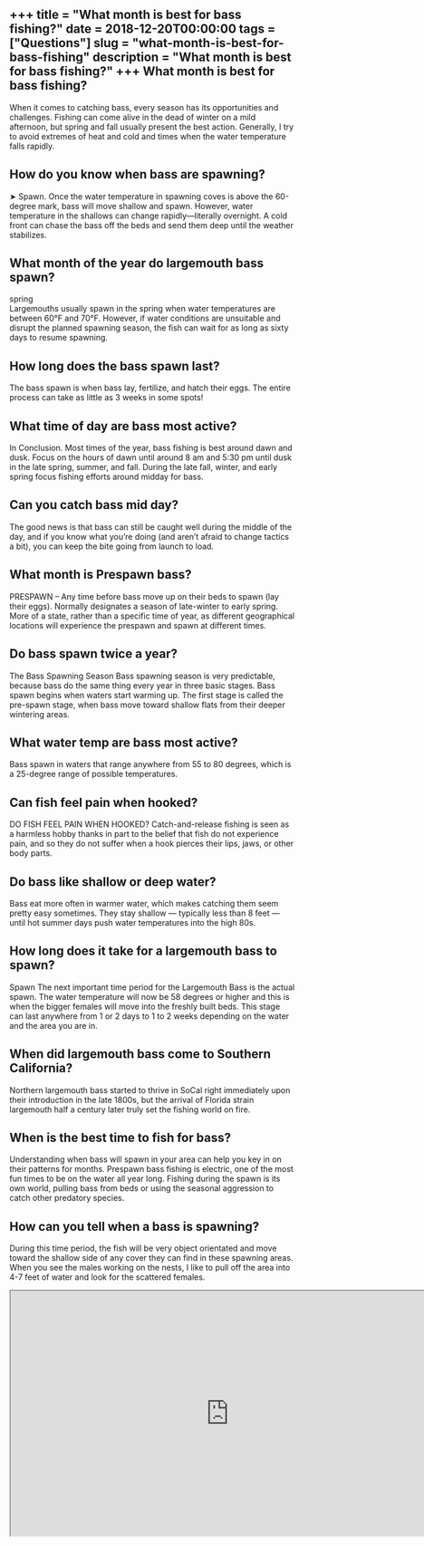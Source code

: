 +++
title = "What month is best for bass fishing?"
date = 2018-12-20T00:00:00
tags = ["Questions"]
slug = "what-month-is-best-for-bass-fishing"
description = "What month is best for bass fishing?"
+++
What month is best for bass fishing?
------------------------------------

When it comes to catching bass, every season has its opportunities and challenges. Fishing can come alive in the dead of winter on a mild afternoon, but spring and fall usually present the best action. Generally, I try to avoid extremes of heat and cold and times when the water temperature falls rapidly.

How do you know when bass are spawning?
---------------------------------------

➤ Spawn. Once the water temperature in spawning coves is above the 60-degree mark, bass will move shallow and spawn. However, water temperature in the shallows can change rapidly—literally overnight. A cold front can chase the bass off the beds and send them deep until the weather stabilizes.

What month of the year do largemouth bass spawn?
------------------------------------------------

spring  
Largemouths usually spawn in the spring when water temperatures are between 60°F and 70°F. However, if water conditions are unsuitable and disrupt the planned spawning season, the fish can wait for as long as sixty days to resume spawning.

How long does the bass spawn last?
----------------------------------

The bass spawn is when bass lay, fertilize, and hatch their eggs. The entire process can take as little as 3 weeks in some spots!

What time of day are bass most active?
--------------------------------------

In Conclusion. Most times of the year, bass fishing is best around dawn and dusk. Focus on the hours of dawn until around 8 am and 5:30 pm until dusk in the late spring, summer, and fall. During the late fall, winter, and early spring focus fishing efforts around midday for bass.

Can you catch bass mid day?
---------------------------

The good news is that bass can still be caught well during the middle of the day, and if you know what you’re doing (and aren’t afraid to change tactics a bit), you can keep the bite going from launch to load.

What month is Prespawn bass?
----------------------------

PRESPAWN – Any time before bass move up on their beds to spawn (lay their eggs). Normally designates a season of late-winter to early spring. More of a state, rather than a specific time of year, as different geographical locations will experience the prespawn and spawn at different times.

Do bass spawn twice a year?
---------------------------

The Bass Spawning Season Bass spawning season is very predictable, because bass do the same thing every year in three basic stages. Bass spawn begins when waters start warming up. The first stage is called the pre-spawn stage, when bass move toward shallow flats from their deeper wintering areas.

What water temp are bass most active?
-------------------------------------

Bass spawn in waters that range anywhere from 55 to 80 degrees, which is a 25-degree range of possible temperatures.

Can fish feel pain when hooked?
-------------------------------

DO FISH FEEL PAIN WHEN HOOKED? Catch-and-release fishing is seen as a harmless hobby thanks in part to the belief that fish do not experience pain, and so they do not suffer when a hook pierces their lips, jaws, or other body parts.

Do bass like shallow or deep water?
-----------------------------------

Bass eat more often in warmer water, which makes catching them seem pretty easy sometimes. They stay shallow — typically less than 8 feet — until hot summer days push water temperatures into the high 80s.

How long does it take for a largemouth bass to spawn?
-----------------------------------------------------

Spawn The next important time period for the Largemouth Bass is the actual spawn. The water temperature will now be 58 degrees or higher and this is when the bigger females will move into the freshly built beds. This stage can last anywhere from 1 or 2 days to 1 to 2 weeks depending on the water and the area you are in.

When did largemouth bass come to Southern California?
-----------------------------------------------------

Northern largemouth bass started to thrive in SoCal right immediately upon their introduction in the late 1800s, but the arrival of Florida strain largemouth half a century later truly set the fishing world on fire.

When is the best time to fish for bass?
---------------------------------------

Understanding when bass will spawn in your area can help you key in on their patterns for months. Prespawn bass fishing is electric, one of the most fun times to be on the water all year long. Fishing during the spawn is its own world, pulling bass from beds or using the seasonal aggression to catch other predatory species.

How can you tell when a bass is spawning?
-----------------------------------------

During this time period, the fish will be very object orientated and move toward the shallow side of any cover they can find in these spawning areas. When you see the males working on the nests, I like to pull off the area into 4-7 feet of water and look for the scattered females.

<iframe allow="accelerometer; autoplay; clipboard-write; encrypted-media; gyroscope; picture-in-picture" allowfullscreen="" class="__youtube_prefs__  epyt-is-override  no-lazyload" data-no-lazy="1" data-origheight="433" data-origwidth="770" data-skipgform_ajax_framebjll="" height="433" id="_ytid_39925" loading="lazy" src="https://www.youtube.com/embed/4e7lMMLpW2Q?enablejsapi=1&autoplay=0&cc_load_policy=0&cc_lang_pref=&iv_load_policy=1&loop=0&modestbranding=0&rel=1&fs=1&playsinline=0&autohide=2&theme=dark&color=red&controls=1&" title="YouTube player" width="770"></iframe>
